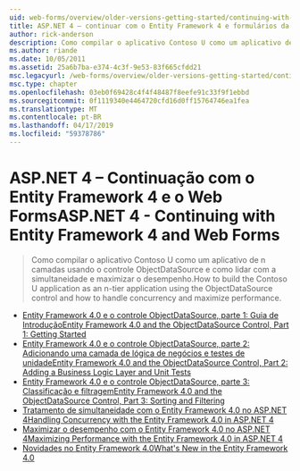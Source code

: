 ```yaml
---
uid: web-forms/overview/older-versions-getting-started/continuing-with-ef/index
title: ASP.NET 4 – continuar com o Entity Framework 4 e formulários da Web | Microsoft Docs
author: rick-anderson
description: Como compilar o aplicativo Contoso U como um aplicativo de n camadas usando o controle ObjectDataSource e como lidar com a simultaneidade e maximizar o desempenho.
ms.author: riande
ms.date: 10/05/2011
ms.assetid: 25a6b7ba-e374-4c3f-9e53-83f665cfdd21
msc.legacyurl: /web-forms/overview/older-versions-getting-started/continuing-with-ef
msc.type: chapter
ms.openlocfilehash: 03eb0f69428c4f4f48487f8eefe91c33f9f1ebbd
ms.sourcegitcommit: 0f1119340e4464720cfd16d0ff15764746ea1fea
ms.translationtype: MT
ms.contentlocale: pt-BR
ms.lasthandoff: 04/17/2019
ms.locfileid: "59378786"
---
```

# <a name="aspnet-4---continuing-with-entity-framework-4-and-web-forms"></a><span data-ttu-id="572e0-103">ASP.NET 4 – Continuação com o Entity Framework 4 e o Web Forms</span><span class="sxs-lookup"><span data-stu-id="572e0-103">ASP.NET 4 - Continuing with Entity Framework 4 and Web Forms</span></span>

> <span data-ttu-id="572e0-104">Como compilar o aplicativo Contoso U como um aplicativo de n camadas usando o controle ObjectDataSource e como lidar com a simultaneidade e maximizar o desempenho.</span><span class="sxs-lookup"><span data-stu-id="572e0-104">How to build the Contoso U application as an n-tier application using the ObjectDataSource control and how to handle concurrency and maximize performance.</span></span>


- [<span data-ttu-id="572e0-105">Entity Framework 4.0 e o controle ObjectDataSource, parte 1: Guia de Introdução</span><span class="sxs-lookup"><span data-stu-id="572e0-105">Entity Framework 4.0 and the ObjectDataSource Control, Part 1: Getting Started</span></span>](using-the-entity-framework-and-the-objectdatasource-control-part-1-getting-started.md)
- [<span data-ttu-id="572e0-106">Entity Framework 4.0 e o controle ObjectDataSource, parte 2: Adicionando uma camada de lógica de negócios e testes de unidade</span><span class="sxs-lookup"><span data-stu-id="572e0-106">Entity Framework 4.0 and the ObjectDataSource Control, Part 2: Adding a Business Logic Layer and Unit Tests</span></span>](using-the-entity-framework-and-the-objectdatasource-control-part-2-adding-a-business-logic-layer-and-unit-tests.md)
- [<span data-ttu-id="572e0-107">Entity Framework 4.0 e o controle ObjectDataSource, parte 3: Classificação e filtragem</span><span class="sxs-lookup"><span data-stu-id="572e0-107">Entity Framework 4.0 and the ObjectDataSource Control, Part 3: Sorting and Filtering</span></span>](using-the-entity-framework-and-the-objectdatasource-control-part-3-sorting-and-filtering.md)
- [<span data-ttu-id="572e0-108">Tratamento de simultaneidade com o Entity Framework 4.0 no ASP.NET 4</span><span class="sxs-lookup"><span data-stu-id="572e0-108">Handling Concurrency with the Entity Framework 4.0 in ASP.NET 4</span></span>](handling-concurrency-with-the-entity-framework-in-an-asp-net-web-application.md)
- [<span data-ttu-id="572e0-109">Maximizar o desempenho com o Entity Framework 4.0 no ASP.NET 4</span><span class="sxs-lookup"><span data-stu-id="572e0-109">Maximizing Performance with the Entity Framework 4.0 in ASP.NET 4</span></span>](maximizing-performance-with-the-entity-framework-in-an-asp-net-web-application.md)
- [<span data-ttu-id="572e0-110">Novidades no Entity Framework 4.0</span><span class="sxs-lookup"><span data-stu-id="572e0-110">What's New in the Entity Framework 4.0</span></span>](what-s-new-in-the-entity-framework-4.md)
